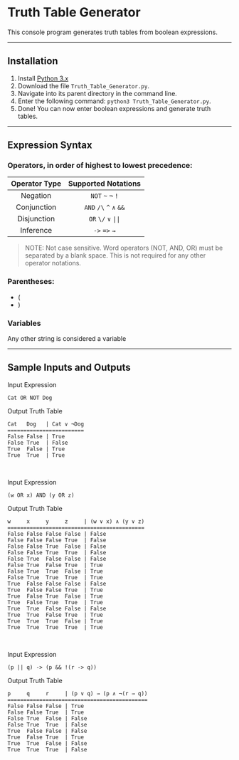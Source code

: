 # Truth Table Generator

This console program generates truth tables from boolean expressions.

-----

## Installation

1. Install [Python 3.x](https://www.python.org/downloads/)
2. Download the file `Truth_Table_Generator.py`.
3. Navigate into its parent directory in the command line. 
4. Enter the following command: `python3 Truth_Table_Generator.py`.
5. Done! You can now enter boolean expressions and generate truth tables.

-----

## Expression Syntax 

### Operators, in order of highest to lowest precedence:
| Operator Type | Supported Notations |
|:-------------:|:-------------------:|
|    Negation   |`NOT` `~` `¬` `!`|
|  Conjunction  |`AND` `/\` `^` `∧` `&&`|
|  Disjunction  |`OR` `\/` `∨` `\|\|`|
|   Inference   |`->` `=>`  `→`|
> NOTE: Not case sensitive. Word operators (NOT, AND, OR) must be separated by a blank space. This is not required for any other operator notations.
### Parentheses:
* (
* )

### Variables
Any other string is considered a variable

-----

## Sample Inputs and Outputs

Input Expression

```
Cat OR NOT Dog
```

Output Truth Table

```
Cat   Dog   | Cat ∨ ¬Dog 
========================
False False | True
False True  | False
True  False | True
True  True  | True
```

<br>

Input Expression
```
(w OR x) AND (y OR z)
```

Output Truth Table
```
w     x     y     z     | (w ∨ x) ∧ (y ∨ z) 
===========================================
False False False False | False
False False False True  | False
False False True  False | False
False False True  True  | False
False True  False False | False
False True  False True  | True
False True  True  False | True
False True  True  True  | True
True  False False False | False
True  False False True  | True
True  False True  False | True
True  False True  True  | True
True  True  False False | False
True  True  False True  | True
True  True  True  False | True
True  True  True  True  | True
```

<br>

Input Expression
```
(p || q) -> (p && !(r -> q))
```

Output Truth Table
```
p     q     r     | (p ∨ q) → (p ∧ ¬(r → q)) 
============================================
False False False | True
False False True  | True
False True  False | False
False True  True  | False
True  False False | False
True  False True  | True
True  True  False | False
True  True  True  | False
```
